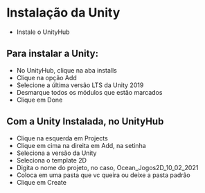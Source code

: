 # Instalação da Unity

- Instale o UnityHub

## Para instalar a Unity:
- No UnityHub, clique na aba installs
- Clique na opção Add
- Selecione a última versão LTS da Unity 2019
- Desmarque todos os módulos que estão marcados
- Clique em Done

## Com a Unity Instalada, no UnityHub
- Clique na esquerda em Projects
- Clique em cima na direita em Add, na setinha
- Seleciona a versão da Unity
- Seleciona o template 2D
- Digita o nome do projeto, no caso, Ocean_Jogos2D_10_02_2021
- Coloca em uma pasta que vc queira ou deixe a pasta padrão
- Clique em Create